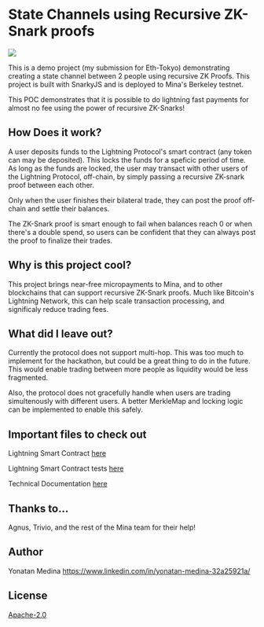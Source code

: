 # State Channels using Recursive ZK-Snark proofs
<img src="https://github.com/ycryptx/recursive-zk-lightning-network/blob/main/Screen%20Shot%202023-04-16%20at%205.30.44%20AM.png"></img>

This is a demo project (my submission for Eth-Tokyo) demonstrating creating a state channel between 2 people using recursive ZK Proofs.
This project is built with SnarkyJS and is deployed to Mina's Berkeley testnet. 

This POC demonstrates that it is possible to do lightning fast payments for almost no fee using the power of recursive ZK-Snarks!
## How Does it work?

A user deposits funds to the Lightning Protocol's smart contract (any token can may be deposited). This locks the funds for a speficic period of time.
As long as the funds are locked, the user may transact with other users of the Lightning Protocol, off-chain, by simply passing a recursive ZK-snark proof
between each other. 

Only when the user finishes their bilateral trade, they can post the proof off-chain and settle their balances.

The ZK-Snark proof is smart enough to fail when balances reach 0 or when there's a double spend, so users can be confident that they can always post the proof 
to finalize their trades.

## Why is this project cool?

This project brings near-free micropayments to Mina, and to other blockchains that can support recursive ZK-Snark proofs.
Much like Bitcoin's Lightning Network, this can help scale transaction processing, and significaly reduce trading fees.

## What did I leave out?

Currently the protocol does not support multi-hop. This was too much to implement for the hackathon, but could be a great thing to do in the future. This 
would enable trading between more people as liquidity would be less fragmented.

Also, the protocol does not gracefully handle when users are trading simultenously with different users. A better MerkleMap and locking logic can be implemented 
to enable this safely.

## Important files to check out

Lightning Smart Contract [here](./contracts/src/Lightning.ts)

Lightning Smart Contract tests [here](./contracts/src/Lightning.test.ts)

Technical Documentation [here](./contracts/src/README.md)

## Thanks to...

Agnus, Trivio, and the rest of the Mina team for their help!

## Author

Yonatan Medina
https://www.linkedin.com/in/yonatan-medina-32a25921a/

## License

[Apache-2.0](LICENSE)
